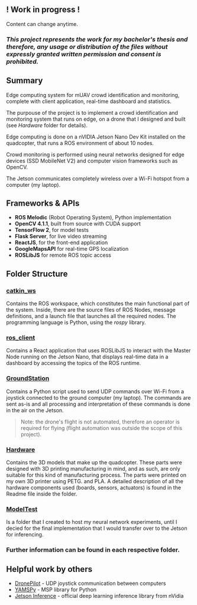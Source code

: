 ## ! Work in progress !
Content can change anytime.

### ***This project represents the work for my bachelor's thesis and therefore, any usage or distribution of the files without expressly granted written permission and consent is prohibited.***

## Summary
Edge computing system for mUAV crowd identification and monitoring, complete with client application, real-time dashboard and statistics.

The purpouse of the project is to implement a crowd identification and monitoring system that runs on edge, on a drone that I designed and built (see *Hardware* folder for details).

Edge computing is done on a nVIDIA Jetson Nano Dev Kit installed on the quadcopter, that runs a ROS environment of about 10 nodes.

Crowd monitoring is performed using neural networks designed for edge devices (SSD MobileNet V2) and computer vision frameworks such as OpenCV.

The Jetson communicates completely wireless over a Wi-Fi hotspot from a computer (my laptop).

## Frameworks & APIs
- **ROS Melodic** (Robot Operating System), Python implementation
- **OpenCV 4.1.1**, built from source with CUDA support
- **TensorFlow 2**, for model tests
- **Flask Server**, for live video streaming
- **ReactJS**, for the front-end application
- **GoogleMapsAPI** for real-time GPS localization
- **ROSLibJS** for remote ROS topic access

## Folder Structure
### [catkin_ws](/catkin_ws)
Contains the ROS workspace, which constitutes the main functional part of the system. Inside, there are the source files of ROS Nodes, message definitions, and a launch file that launches all the required nodes. The programming language is Python, using the *rospy* library.

### [ros_client](/ros_client)
Contains a React application that uses ROSLibJS to interact with the Master Node running on the Jetson Nano, that displays real-time data in a dashboard by accessing the topics of the ROS runtime. 

### [GroundStation](/GroundStation)
Contains a Python script used to send UDP commands over Wi-Fi from a joystick connected to the ground computer (my laptop). The commands are sent as-is and all processing and interpretation of these commands is done in the air on the Jetson.
> Note: the drone's flight is not automated, therefore an operator is required for flying (flight automation was outside the scope of this project).

### [Hardware](/Hardware)
Contains the 3D models that make up the quadcopter. These parts were designed with 3D printing manufacturing in mind, and as such, are only suitable for this kind of manufacturing process. The parts were printed on my own 3D printer using PETG. and PLA. A detailed description of all the hardware components used (boards, sensors, actuators) is found in the Readme file inside the folder.

### [ModelTest](/ModelTest)
Is a folder that I created to host my neural network experiments, until I decied for the final implementation that I would transfer over to the Jetson for inferencing.

### Further information can be found in each respective folder.

## Helpful work by others
 - [DronePilot](https://github.com/alduxvm/DronePilot) - UDP joystick communication between computers
 - [YAMSPy](https://github.com/thecognifly/YAMSPy) - MSP library for Python
 - [Jetson Inference](https://github.com/dusty-nv/jetson-inference) - official deep learning inference library from nVidia
